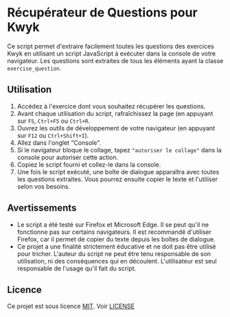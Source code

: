 # Récupérateur de Questions pour Kwyk

Ce script permet d'extraire facilement toutes les questions des exercices Kwyk en utilisant un script JavaScript à exécuter dans la console de votre navigateur. Les questions sont extraites de tous les éléments ayant la classe `exercise_question`.

## Utilisation

1. Accédez à l'exercice dont vous souhaitez récupérer les questions.
2. Avant chaque utilisation du script, rafraîchissez la page (en appuyant sur `F5`, `Ctrl+F5` ou `Ctrl+R`.
3. Ouvrez les outils de développement de votre navigateur (en appuyant sur `F12` ou `Ctrl+Shift+I`).
4. Allez dans l'onglet "Console".
5. Si le navigateur bloque le collage, tapez `"autoriser le collage"` dans la console pour autoriser cette action.
6. Copiez le script fourni et collez-le dans la console.
7. Une fois le script exécuté, une boîte de dialogue apparaîtra avec toutes les questions extraites. Vous pourrez ensuite copier le texte et l'utiliser selon vos besoins.

## Avertissements

- Le script a été testé sur Firefox et Microsoft Edge. Il se peut qu'il ne fonctionne pas sur certains navigateurs. Il est recommandé d'utiliser Firefox, car il permet de copier du texte depuis les boîtes de dialogue.
- Ce projet a une finalité strictement éducative et ne doit pas être utilisé pour tricher. L'auteur du script ne peut être tenu responsable de son utilisation, ni des conséquences qui en découlent. L'utilisateur est seul responsable de l'usage qu'il fait du script.

## Licence

Ce projet est sous licence [MIT](https://opensource.org/licenses/MIT). Voir [LICENSE](LICENSE.md)
